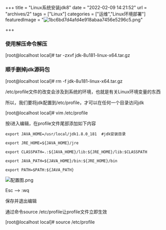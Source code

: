 +++
title = "Linux系统安装jdk8"
date = "2022-02-09 14:21:52"
url = "archives/2"
tags = ["Linux"]
categories = ["运维","Linux环境部署"]
featuredImage = "![1bc6bd7d4afd4e918abaa7456e5296c5.png](https://zhushuyong.oss-cn-hangzhou.aliyuncs.com/images/20220217/9ea3ce466ec04ae6b8a8f809b8c2eabb.png?x-oss-process=image/auto-orient,1/interlace,1/quality,q_50/format,jpg)"

+++

### 使用解压命令解压 ###

[root@localhost local]# tar -zxvf jdk-8u181-linux-x64.tar.gz

### 顺手删掉jdk源码包 ###

[root@localhost local]# rm -f jdk-8u181-linux-x64.tar.gz


/etc/profile文件的改变会涉及到系统的环境，也就是有关Linux环境变量的东西

所以，我们要将jdk配置到/etc/profile，才可以在任何一个目录访问jdk

[root@localhost local]# vim /etc/profile


按i进入编辑，在profile文件尾部添加如下内容
```
export JAVA_HOME=/usr/local/jdk1.8.0_181  #jdk安装目录
 
export JRE_HOME=${JAVA_HOME}/jre
 
export CLASSPATH=.:${JAVA_HOME}/lib:${JRE_HOME}/lib:$CLASSPATH
 
export JAVA_PATH=${JAVA_HOME}/bin:${JRE_HOME}/bin
 
export PATH=$PATH:${JAVA_PATH}
```

![配置图.png](https://zhushuyong.oss-cn-hangzhou.aliyuncs.com/images/20220217/f080ac04a40f4eed86de1951a30f9bb4.png?x-oss-process=image/auto-orient,1/interlace,1/quality,q_50/format,jpg)

Esc --> :wq

保存并退出编辑

通过命令source /etc/profile让profile文件立即生效

[root@localhost local]# source /etc/profile



